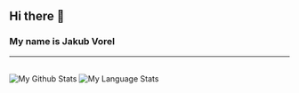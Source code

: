 <!DOCTYPE html>

<html>

<head>
<link href='https://fonts.googleapis.com/css?family=Alfa Slab One' rel='stylesheet'>
<link rel="stylesheet" href="./styles.css">
</head>

<body>
<h2>Hi there 👋</h2>
<h3>My name is Jakub Vorel</h3>

<hr>
<br>

<div class="stats">
  <img src="https://github-readme-stats.vercel.app/api?username=jacobv-dev&show_icons=true&theme=react&include_all_commits=true" alt="My Github Stats">
  <img src="https://github-readme-stats.vercel.app/api/top-langs/?username=jacobv-dev&layout=compact&theme=react" alt="My Language Stats">
</div>

</body>
</html>